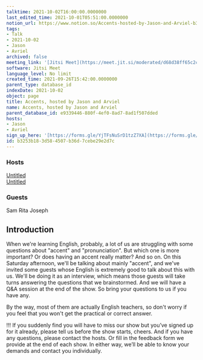 ```yaml
---
talktime: 2021-10-02T16:00:00.0000000
last_edited_time: 2021-10-01T05:51:00.0000000
notion_url: https://www.notion.so/Accents-hosted-by-Jason-and-Arviel-b3253b183d584507b36d7cebe29e2d7c
tags:
- Talk
- 2021-10-02
- Jason
- Avriel
archived: false
meeting_link: '[Jitsi Meet](https://meet.jit.si/moderated/d68d38ff65c2c8bfc93b2aac66e6fc040183b5474419b930922a614765e6e843)'
software: Jitsi Meet
language_level: No limit
created_time: 2021-09-26T15:42:00.0000000
parent_type: database_id
indexDate: 2021-10-02
object: page
title: Accents, hosted by Jason and Arviel
name: Accents, hosted by Jason and Arviel
parent_database_id: e9339446-880f-4ef0-8ad7-8ad1f507dded
hosts:
- Jason
- Avriel
sign_up_here: '[https://forms.gle/YjTFsNuSrD1tzZ7XA](https://forms.gle/YjTFsNuSrD1tzZ7XA)'
id: b3253b18-3d58-4507-b36d-7cebe29e2d7c
---
```


###                                                                   Hosts
[Untitled](https://www.notion.so/cb083fc4f0b7459aa5afe1900ef25a1f)   
[Untitled](https://www.notion.so/06eedd6e889c43369b68aa6f0742675b)   

###                                                                  Guests 



Sam
Rita 
Joseph

##                                                  Introduction
When we're learning English, probably, a lot of us are struggling with some questions about "accent" and "pronunciation". But which one is more important? Or does having an accent really matter? And so on. On this Saturday afternoon, we'll be talking about mainly "accent", and we've invited some guests whose English is extremely good to talk about this with us. We'll be doing it as an interview, which means those guests will take turns answering the questions that we brainstormed. And we will have a Q&A session at the end of the show. So bring your questions to us if you have any. 

By the way, most of them are actually English teachers, so don't worry if you feel that you won't get the practical or correct answer. 

!!! If you suddenly find you will have to miss our show but you’ve signed up for it already, please tell us before the show starts, cheers.
And if you have any questions, please contact the hosts. Or fill in the feedback form we provide at the end of each show. In either way, we’ll be able to know your demands and contact you individually.









